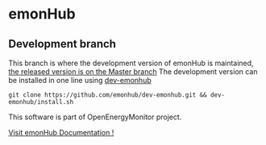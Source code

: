 emonHub
=======

Development branch
------------------

This branch is where the development version of emonHub is maintained, [the released version is on the Master branch](https://github.com/emonhub/emonhub/tree/master)
The development version can be installed in one line using [dev-emonhub](https://github.com/emonhub/dev-emonhub)

    git clone https://github.com/emonhub/dev-emonhub.git && dev-emonhub/install.sh

This software is part of OpenEnergyMonitor project.

[Visit emonHub Documentation !](http://emonhub.org)
